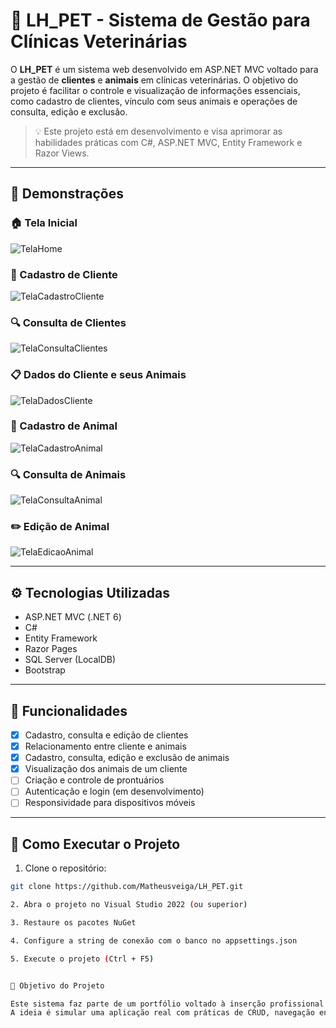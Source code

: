 # 🐾 LH_PET - Sistema de Gestão para Clínicas Veterinárias



O **LH_PET** é um sistema web desenvolvido em ASP.NET MVC voltado para a gestão de **clientes** e **animais** em clínicas veterinárias. O objetivo do projeto é facilitar o controle e visualização de informações essenciais, como cadastro de clientes, vínculo com seus animais e operações de consulta, edição e exclusão.

> 💡 Este projeto está em desenvolvimento e visa aprimorar as habilidades práticas com C#, ASP.NET MVC, Entity Framework e Razor Views.


---

## 📸 Demonstrações

### 🏠 Tela Inicial
![TelaHome](https://github.com/user-attachments/assets/0e356bbe-16ff-4ca2-a90d-13b875c4ea73)

### 👤 Cadastro de Cliente
![TelaCadastroCliente](https://github.com/user-attachments/assets/04eedf39-873a-421e-bcf7-2ed28ac64d8f)

### 🔍 Consulta de Clientes
![TelaConsultaClientes](https://github.com/user-attachments/assets/439ae459-724e-4420-82e5-d1baed4ebe36)

### 📋 Dados do Cliente e seus Animais
![TelaDadosCliente](https://github.com/user-attachments/assets/1a698cba-03db-44bf-a75e-69f9ca7c168b)

### 🐶 Cadastro de Animal
![TelaCadastroAnimal](https://github.com/user-attachments/assets/ccd5f4b0-461f-4d5e-84cd-ab062a5943d5)

### 🔍 Consulta de Animais
![TelaConsultaAnimal](https://github.com/user-attachments/assets/800235a1-4aed-4ca6-8eb9-bf625727249b)

### ✏️ Edição de Animal
![TelaEdicaoAnimal](https://github.com/user-attachments/assets/9af7348f-a325-48ee-b339-1fd420adf2f7)

---

## ⚙️ Tecnologias Utilizadas

- ASP.NET MVC (.NET 6)
- C#
- Entity Framework
- Razor Pages
- SQL Server (LocalDB)
- Bootstrap

---

## 📂 Funcionalidades

- [x] Cadastro, consulta e edição de clientes
- [x] Relacionamento entre cliente e animais
- [x] Cadastro, consulta, edição e exclusão de animais
- [x] Visualização dos animais de um cliente
- [ ] Criação e controle de prontuários
- [ ] Autenticação e login (em desenvolvimento)
- [ ] Responsividade para dispositivos móveis

---

## 🚀 Como Executar o Projeto

1. Clone o repositório:

```bash
git clone https://github.com/Matheusveiga/LH_PET.git

2. Abra o projeto no Visual Studio 2022 (ou superior)

3. Restaure os pacotes NuGet

4. Configure a string de conexão com o banco no appsettings.json

5. Execute o projeto (Ctrl + F5)


🧠 Objetivo do Projeto

Este sistema faz parte de um portfólio voltado à inserção profissional na área de desenvolvimento .NET.
A ideia é simular uma aplicação real com práticas de CRUD, navegação entre páginas, reaproveitamento de componentes e aplicação de boas práticas com MVC.



